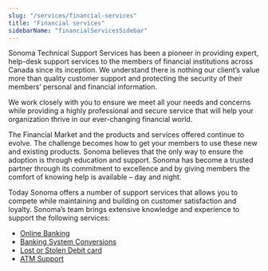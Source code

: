 ```yaml
---
slug: "/services/financial-services"
title: "Financial services"
sidebarName: "financialServicesSidebar"
---
```

Sonoma Technical Support Services has been a pioneer in providing expert, help-desk support services to the members of financial institutions across Canada since its inception. We understand there is nothing our client’s value more than quality customer support and protecting the security of their members’ personal and financial information.

We work closely with you to ensure we meet all your needs and concerns while providing a highly professional and secure service that will help your organization thrive in our ever-changing financial world.

The Financial Market and the products and services offered continue to evolve. The challenge becomes how to get your members to use these new and existing products. Sonoma believes that the only way to ensure the adoption is through education and support. Sonoma has become a trusted partner through its commitment to excellence and by giving members the comfort of knowing help is available – day and night.

Today Sonoma offers a number of support services that allows you to compete while maintaining and building on customer satisfaction and loyalty. Sonoma’s team brings extensive knowledge and experience to support the following services:

* [Online Banking](/services/financial-services/online-banking)
* [Banking System Conversions](/services/financial-services/conversion-support)
* [Lost or Stolen Debit card](/services/financial-services/lost-or-stolen-debit-card)
* [ATM Support](/services/financial-services/atm-support-services)